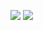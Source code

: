 
![](https://discord.c99.nl/widget/theme-2/550336142160035840.png)
<a href="https://discord.gg/P9C6EU9Ra2"><img src="https://discord.com/api/guilds/889017740185182248/widget.png?style=banner2"></a>
